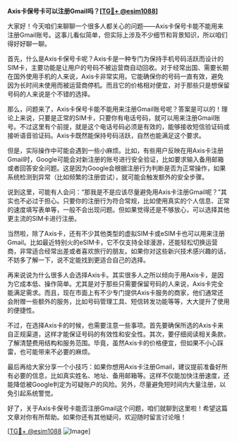 **Axis卡保号卡可以注册Gmail吗？[[TG💪+ @esim1088](https://t.me/s/esim1088)]**

大家好！今天咱们来聊聊一个很多人都关心的问题——Axis卡保号卡能不能用来注册Gmail账号。这事儿看似简单，但实际上涉及不少细节和背景知识，所以咱们得好好聊一聊。

首先，什么是Axis卡保号卡呢？Axis卡是一种专门为保持手机号码活跃而设计的SIM卡，主要功能是让用户的号码不被运营商自动回收。对于经常出国、需要长期在国外使用手机的人来说，Axis卡非常实用。它能确保你的号码一直有效，避免因为长时间未使用而被运营商停机。而且它的价格相对便宜，对于那些只是想保留号码的人来说是个不错的选择。

那么，问题来了，Axis卡保号卡能不能用来注册Gmail账号呢？答案是可以的！理论上来说，只要是正常的SIM卡，只要你有电话号码，就可以用来注册Gmail账号。不过这里有个前提，就是这个电话号码必须是有效的，能够接收短信验证码或接听语音验证码。Axis卡既然能保持号码活跃，自然也能满足这个要求。

但是，实际操作中可能会遇到一些小麻烦。比如，有些用户反映在用Axis卡注册Gmail时，Google可能会对新注册的账号进行安全验证，比如要求输入备用邮箱或者回答安全问题。这是因为Google会根据注册行为判断是否为正常操作，如果系统检测到异常（比如频繁的注册尝试），就可能会触发额外的安全步骤。

说到这里，可能有人会问：“那我是不是应该尽量避免用Axis卡注册Gmail呢？”其实也不必过于担心。只要你的注册行为符合常规，比如使用真实的个人信息、正常的速度填写表单等，一般不会出现问题。但如果觉得还是不够放心，可以选择其他更主流的SIM卡进行注册。

当然啦，除了Axis卡，还有不少其他类型的虚拟SIM卡或eSIM卡也可以用来注册Gmail。比如最近特别火的eSIM卡，它不仅支持全球漫游，还能轻松切换运营商，非常适合经常出差或者喜欢旅行的朋友。如果你对这些新兴技术感兴趣的话，不妨多了解一下，说不定能找到更适合自己的选择。

再来说说为什么很多人会选择Axis卡。其实很多人之所以倾向于用Axis卡，是因为它成本低、操作简单。尤其是对于那些只需要保留号码的人来说，Axis卡完全能满足需求。而且，现在市面上有不少专门提供Axis卡服务的商家，他们通常还会附赠一些额外的服务，比如号码管理工具、短信转发功能等等，大大提升了使用的便捷性。

不过，在选择Axis卡的时候，也需要注意一些事项。首先要确保所选的Axis卡来自正规渠道，这样才能保证号码的有效性和安全性。其次，要仔细阅读相关条款，了解清楚费用结构和服务范围。毕竟，虽然Axis卡的价格便宜，但如果不小心踩雷，也可能带来不必要的麻烦。

最后再给大家分享一个小技巧：如果你想用Axis卡注册Gmail，建议提前准备好所有必要的信息，比如真实姓名、地址、备用邮箱等。这样不仅能加快注册速度，还能降低被Google判定为可疑账户的风险。另外，尽量避免短时间内大量注册，以免引起系统警觉。

好了，关于Axis卡保号卡能否注册Gmail这个问题，咱们就聊到这里啦！希望这篇文章对你有所帮助。如果你还有其他疑问，欢迎随时留言讨论哦！

[[TG💪+ @esim1088](https://t.me/s/esim1088) ![Image](https://i.postimg.cc/4NQfJmqS/Snipaste-2025-05-13-00-14-12.png)]